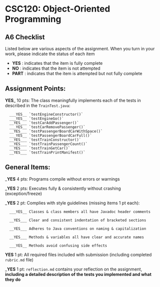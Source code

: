 # CSC120: Object-Oriented Programming
## A6 Checklist

Listed below are various aspects of the assignment.  When you turn in your work, please indicate the status of each item

- **YES** : indicates that the item is fully complete
- **NO** : indicates that the item is not attempted
- **PART** : indicates that the item is attempted but not fully complete


## Assignment Points:

__YES___ 10 pts: The class meaningfully implements each of the tests in described in the `TrainTest.java`:

      ___YES__ `testEngineConstructor()`
      ___YES__ `testEngineGo()`
      __YES___ `testCarAddPassenger()`
      ___YES__ `testCarRemovePassenger()`
      __YES___ `testPassengerBoardCarWithSpace()`
      ___YES__ `testPassengerBoardCarFull()`
      __YES___ `testTrainConstructor()`
      __YES___ `testTrainPassengerCount()`
      __YES___ `testTrainGetCar()`
      __YES___ `testTrainPrintManifest()`

## General Items:

___YES__ 4 pts: Programs compile without errors or warnings

___YES__ 2 pts: Executes fully & consistently without crashing (exception/freeze)

___YES__ 2 pt: Complies with style guidelines (missing items 1 pt each):

      ___YES__ Classes & class members all have Javadoc header comments

      __YES___ Clear and consistent indentation of bracketed sections

      __YES___ Adheres to Java conventions on naming & capitalization

      __YES___ Methods & variables all have clear and accurate names

      ___YES__ Methods avoid confusing side effects

__YES__ 1 pt: All required files included with submission (including completed `rubric.md` file)

___YES__ 1 pt: `reflection.md` contains your reflection on the assignment, **including a detailed description of the tests you implemented and what they do**
